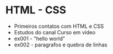 # HTML - CSS

- Primeiros contatos com HTML e CSS
- Estudos do canal Curso em vídeo 
- ex001 - "hello world"
- ex002 - paragrafos e quebra de linhas 
